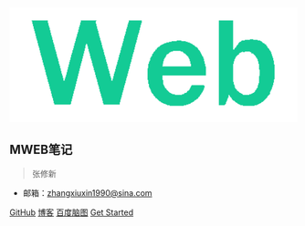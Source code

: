 <img src="./media/web.png" width="720" alt="">

## MWEB笔记

> 张修新 <span style="font-size: 16px;"></span>

- 邮箱：zhangxiuxin1990@sina.com

[GitHub](https://github.com/zhangxx1990/MWEB)
[博客](https://zhangxiuxin.top)
[百度脑图](http://naotu.baidu.com/file/3c7b9580afe8f9358ef9299040ecf8a9)
[Get Started](README)